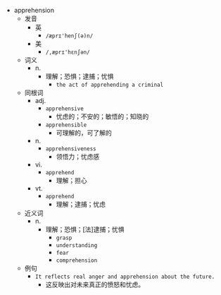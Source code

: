 - apprehension
  - 发音
    - 英
      - `/æprɪ'henʃ(ə)n/`
    - 美
      - `/,æprɪ'hɛnʃən/`
  - 词义
    - n.
      - 理解；恐惧；逮捕；忧惧
        - `the act of apprehending a criminal`
  - 同根词
    - adj.
      - `apprehensive`
        - 忧虑的；不安的；敏悟的；知晓的
      - `apprehensible`
        - 可理解的，可了解的
    - n.
      - `apprehensiveness`
        - 领悟力；忧虑感
    - vi.
      - `apprehend`
        - 理解；担心
    - vt.
      - `apprehend`
        - 理解；逮捕；忧虑
  - 近义词
    - n.
      - 理解；恐惧；[法]逮捕；忧惧
        - `grasp`
        - `understanding`
        - `fear`
        - `comprehension`
  - 例句
    - `It reflects real anger and apprehension about the future.`
      - 这反映出对未来真正的愤怒和忧虑。

